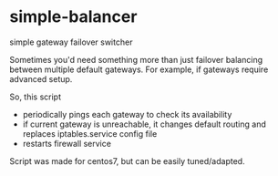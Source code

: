 # simple-balancer
simple gateway failover switcher

Sometimes you'd need something more than just failover balancing between
multiple default gateways. For example, if gateways require advanced setup.

So, this script
- periodically pings each gateway to check its availability
- if current gateway is unreachable, it changes default routing and replaces iptables.service config file
- restarts firewall service

Script was made for centos7, but can be easily tuned/adapted.
